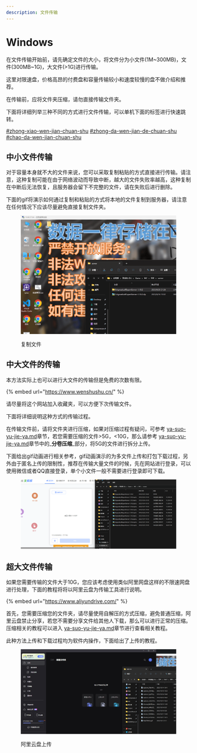 ```yaml
---
description: 文件传输
---
```


# Windows

在文件传输开始前，请先确定文件的大小，将文件分为小文件(1M\~300MB)，文件(300MB\~1G)，大文件(>1G)进行传输。

这里对限速盘，价格高昂的付费盘和容量传输较小和速度较慢的盘不做介绍和推荐。

在传输前，应将文件夹压缩，请勿直接传输文件夹。

下面将详细列举三种不同的方式进行文件传输，可以单机下面的标签进行快速跳转。

&#x20;[#zhong-xiao-wen-jian-chuan-shu](./#zhong-xiao-wen-jian-chuan-shu "mention") [#zhong-da-wen-jian-de-chuan-shu](./#zhong-da-wen-jian-de-chuan-shu "mention") [#chao-da-wen-jian-chuan-shu](./#chao-da-wen-jian-chuan-shu "mention")

## 中小文件传输

对于容量本身就不大的文件来说，您可以采取复制粘贴的方式直接进行传输。请注意，这种复制可能在由于网络波动而导致中断，越大的文件失败率越高，这种复制在中断后无法恢复，且服务器会留下不完整的文件，请在失败后进行删除。

下面的gif将演示如何通过复制和粘贴的方式将本地的文件复制到服务器，请注意在任何情况下应该尽量避免直接复制文件夹。

<figure><img src="../../../.gitbook/assets/explorer_nnX474pFKP.gif" alt=""><figcaption><p>复制文件</p></figcaption></figure>

## 中大文件的传输

本方法实际上也可以进行大文件的传输但是免费的次数有限。

{% embed url="https://www.wenshushu.cn/" %}

请尽量将这个网站加入收藏夹，可以方便下次传输文件。

下面将详细说明这种方式的传输过程。

在传输文件前，请将文件夹进行压缩，如果对压缩过程有疑问，可参考 [ya-suo-yu-jie-ya.md](ya-suo-yu-jie-ya.md "mention")章节，若您需要压缩的文件>5G，<10G，那么请参考 [ya-suo-yu-jie-ya.md](ya-suo-yu-jie-ya.md "mention")章节中的_**分卷压缩**_部分，将5G的文件进行拆分上传。

下面给出gif动画进行相关参考，gif动画演示的为多文件上传和打包下载过程，另外由于匿名上传的限制性，推荐在传输大量文件的时候，先在网站进行登录，可以使用微信或者QQ直接登录，单个小文件一般不需要进行登录即可下载。

<figure><img src="../../../.gitbook/assets/explorer_P8aH4H64iO.gif" alt=""><figcaption></figcaption></figure>

## 超大文件传输

如果您需要传输的文件大于10G，您应该考虑使用类似阿里网盘这样的不限速网盘进行处理，下面的教程将将以阿里云盘为传输工具进行说明。

{% embed url="https://www.aliyundrive.com/" %}

首先，您需要压缩您的文件夹，请尽量使用自解压的方式压缩，避免普通压缩，阿里云盘禁止分享，若您不需要分享文件给其他人下载，那么可以进行正常的压缩。压缩相关的教程可以进入 [ya-suo-yu-jie-ya.md](ya-suo-yu-jie-ya.md "mention")章节进行查看相关教程。

此种方法上传和下载过程均为软件内操作，下面给出了上传的教程。

<figure><img src="../../../.gitbook/assets/explorer_fGIAOwOQtg.gif" alt=""><figcaption><p>阿里云盘上传</p></figcaption></figure>
